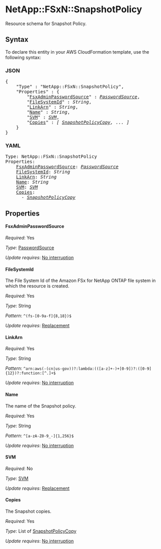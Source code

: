 # NetApp::FSxN::SnapshotPolicy

Resource schema for Snapshot Policy.

## Syntax

To declare this entity in your AWS CloudFormation template, use the following syntax:

### JSON

<pre>
{
    "Type" : "NetApp::FSxN::SnapshotPolicy",
    "Properties" : {
        "<a href="#fsxadminpasswordsource" title="FsxAdminPasswordSource">FsxAdminPasswordSource</a>" : <i><a href="passwordsource.md">PasswordSource</a></i>,
        "<a href="#filesystemid" title="FileSystemId">FileSystemId</a>" : <i>String</i>,
        "<a href="#linkarn" title="LinkArn">LinkArn</a>" : <i>String</i>,
        "<a href="#name" title="Name">Name</a>" : <i>String</i>,
        "<a href="#svm" title="SVM">SVM</a>" : <i><a href="svm.md">SVM</a></i>,
        "<a href="#copies" title="Copies">Copies</a>" : <i>[ <a href="snapshotpolicycopy.md">SnapshotPolicyCopy</a>, ... ]</i>
    }
}
</pre>

### YAML

<pre>
Type: NetApp::FSxN::SnapshotPolicy
Properties:
    <a href="#fsxadminpasswordsource" title="FsxAdminPasswordSource">FsxAdminPasswordSource</a>: <i><a href="passwordsource.md">PasswordSource</a></i>
    <a href="#filesystemid" title="FileSystemId">FileSystemId</a>: <i>String</i>
    <a href="#linkarn" title="LinkArn">LinkArn</a>: <i>String</i>
    <a href="#name" title="Name">Name</a>: <i>String</i>
    <a href="#svm" title="SVM">SVM</a>: <i><a href="svm.md">SVM</a></i>
    <a href="#copies" title="Copies">Copies</a>: <i>
      - <a href="snapshotpolicycopy.md">SnapshotPolicyCopy</a></i>
</pre>

## Properties

#### FsxAdminPasswordSource

_Required_: Yes

_Type_: <a href="passwordsource.md">PasswordSource</a>

_Update requires_: [No interruption](https://docs.aws.amazon.com/AWSCloudFormation/latest/UserGuide/using-cfn-updating-stacks-update-behaviors.html#update-no-interrupt)

#### FileSystemId

The File System Id of the Amazon FSx for NetApp ONTAP file system in which the resource is created.

_Required_: Yes

_Type_: String

_Pattern_: <code>^(fs-[0-9a-f]{8,18})$</code>

_Update requires_: [Replacement](https://docs.aws.amazon.com/AWSCloudFormation/latest/UserGuide/using-cfn-updating-stacks-update-behaviors.html#update-replacement)

#### LinkArn

_Required_: Yes

_Type_: String

_Pattern_: <code>^arn:aws(-(cn|us-gov))?:lambda:(([a-z]+-)+[0-9])?:([0-9]{12})?:function:[^.]+$</code>

_Update requires_: [No interruption](https://docs.aws.amazon.com/AWSCloudFormation/latest/UserGuide/using-cfn-updating-stacks-update-behaviors.html#update-no-interrupt)

#### Name

The name of the Snapshot policy.

_Required_: Yes

_Type_: String

_Pattern_: <code>^[a-zA-Z0-9_-]{1,256}$</code>

_Update requires_: [No interruption](https://docs.aws.amazon.com/AWSCloudFormation/latest/UserGuide/using-cfn-updating-stacks-update-behaviors.html#update-no-interrupt)

#### SVM

_Required_: No

_Type_: <a href="svm.md">SVM</a>

_Update requires_: [Replacement](https://docs.aws.amazon.com/AWSCloudFormation/latest/UserGuide/using-cfn-updating-stacks-update-behaviors.html#update-replacement)

#### Copies

The Snapshot copies.

_Required_: Yes

_Type_: List of <a href="snapshotpolicycopy.md">SnapshotPolicyCopy</a>

_Update requires_: [No interruption](https://docs.aws.amazon.com/AWSCloudFormation/latest/UserGuide/using-cfn-updating-stacks-update-behaviors.html#update-no-interrupt)
